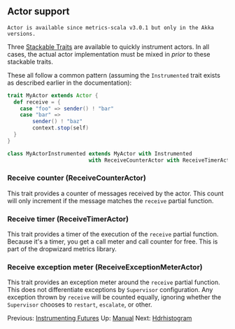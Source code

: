 ## Actor support

    Actor is available since metrics-scala v3.0.1 but only in the Akka versions.

Three [Stackable Traits](http://www.artima.com/scalazine/articles/stackable_trait_pattern.html) are available to quickly
instrument actors.  In all cases, the actual actor implementation must be mixed in *prior* to these stackable traits.

These all follow a common pattern (assuming the `Instrumented` trait exists as described earlier in the documentation):

```scala
trait MyActor extends Actor {
  def receive = {
    case "foo" => sender() ! "bar"
    case "bar" =>
        sender() ! "baz"
        context.stop(self)
  }
}

class MyActorInstrumented extends MyActor with Instrumented
                          with ReceiveCounterActor with ReceiveTimerActor with ReceiveExceptionMeterActor
```

### Receive counter (ReceiveCounterActor)

This trait provides a counter of messages received by the actor.  This count will only increment if the message matches
the `receive` partial function.

### Receive timer (ReceiveTimerActor)

This trait provides a timer of the execution of the `receive` partial function.  Because it's a timer, you get a call meter
and call counter for free.  This is part of the dropwizard metrics library.

### Receive exception meter (ReceiveExceptionMeterActor)

This trait provides an exception meter around the `receive` partial function.  This does not differentiate exceptions by
`Supervisor` configuration.  Any exception thrown by `receive` will be counted equally, ignoring whether the `Supervisor` chooses to
`restart`, `escalate`, or other.

Previous: [Instrumenting Futures](/docs/Futures.md) Up: [Manual](/docs/Manual.md) Next: [Hdrhistogram](/docs/Hdrhistogram.md)
